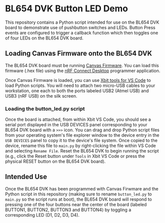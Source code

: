 # BL654 DVK Button LED Demo
This repository contains a Python script intended for use on the BL654 DVK board to demonstrate use of pushbutton switches and LEDs. Button Press events are configured to trigger a callback function which then toggles one of four LEDs on the BL654 DVK board.

## Loading Canvas Firmware onto the BL654 DVK
The BL654 DVK board must be running [Canvas Firmware](https://github.com/Ezurio/canvas_python_firmware). You can load this firmware (.hex file) using the [nRF Connect Desktop](https://www.nordicsemi.com/Products/Development-tools/nrf-connect-for-desktop) programmer application.

Once Canvas Firmware is loaded, you can use [Xbit tools for VS Code](https://marketplace.visualstudio.com/items?itemName=rfp-canvas.xbit-vsc) to load Python scripts. You will need to attach two micro-USB cables to your workstation, one each to both the ports labeled USB2 (Atmel USB) and USB3 (nRF USB) on the silk screen.

### Loading the <span>button_led.py</span> script
Once the board is attached, from within Xbit VS Code, you should see a serial port displayed in the USB DEVICES panel corresponding to your BL654 DVK board with a `>>>` icon. You can drag and drop Python script files from your operating system's file explorer window to the device entry in the `USB DEVICES` panel to copy it to the device's file system. Once copied to the device, rename this file to `main.py` by right-clicking the file within VS Code and selecting `Rename File`. Reset the BL654 DVK to begin running the script (e.g., click the Reset button under `Tools` in Xbit VS Code or press the physical RESET button on the BL654 DVK board).

## Intended Use
Once the BL654 DVK has been programmed with Canvas Firwmare and the Python script in this repository (making sure to rename `button_led.py` to `main.py` so the script runs at boot), the BL654 DVK board will respond to pressing one of the four buttons near the center of the board (labeled BUTTON1, BUTTON2, BUTTON3 and BUTTON4) by toggling a corresponding LED (D1, D2, D3, D4).
